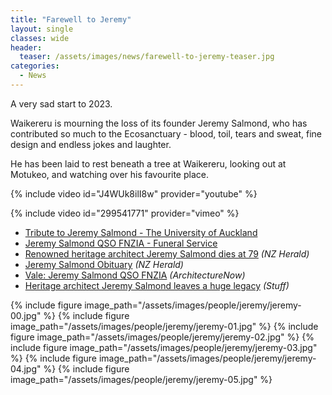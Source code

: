 ```yaml
---
title: "Farewell to Jeremy"
layout: single
classes: wide
header:
  teaser: /assets/images/news/farewell-to-jeremy-teaser.jpg
categories:
  - News
---
```


A very sad start to 2023.

Waikereru is mourning the loss of its founder Jeremy Salmond, who has contributed so much to the Ecosanctuary - blood, toil, tears and sweat, fine design and endless jokes and laughter.

He has been laid to rest beneath a tree at Waikereru, looking out at Motukeo, and watching over his favourite place.

{% include video id="J4WUk8ilI8w" provider="youtube" %}

{% include video id="299541771" provider="vimeo" %}

- [Tribute to Jeremy Salmond - The University of Auckland](https://www.auckland.ac.nz/en/news/2023/03/01/jeremy-salmond-obituary.html)
- [Jeremy Salmond QSO FNZIA - Funeral Service](https://rowleyfunerals.co.nz/funerals/?funeral=5nMDI)
- [Renowned heritage architect Jeremy Salmond dies at 79](https://www.nzherald.co.nz/nz/renowned-heritage-architect-jeremy-salmond-dies-at-79/22YZJ3ZNDNFL5GSFHLVWLGMN6A/) *(NZ Herald)*
- [Jeremy Salmond Obituary](https://notices.nzherald.co.nz/nz/obituaries/nzherald-nz/name/jeremy-salmond-obituary?pid=203575045) *(NZ Herald)*
- [Vale: Jeremy Salmond QSO FNZIA](https://architecturenow.co.nz/articles/vale-jeremy-salmond-qso-fnzia/) *(ArchitectureNow)*
- [Heritage architect Jeremy Salmond leaves a huge legacy](https://www.stuff.co.nz/life-style/homed/latest/130901548/heritage-architect-jeremy-salmond-leaves-a-huge-legacy) *(Stuff)*

{% include figure image_path="/assets/images/people/jeremy/jeremy-00.jpg" %}
{% include figure image_path="/assets/images/people/jeremy/jeremy-01.jpg" %}
{% include figure image_path="/assets/images/people/jeremy/jeremy-02.jpg" %}
{% include figure image_path="/assets/images/people/jeremy/jeremy-03.jpg" %}
{% include figure image_path="/assets/images/people/jeremy/jeremy-04.jpg" %}
{% include figure image_path="/assets/images/people/jeremy/jeremy-05.jpg" %}